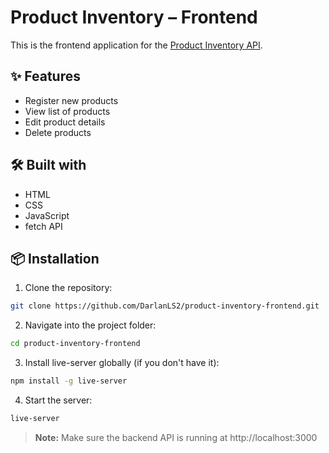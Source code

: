 # Product Inventory – Frontend

This is the frontend application for the [Product Inventory API](https://github.com/DarlanLS2/product-inventory-api).

## ✨ Features
- Register new products
- View list of products
- Edit product details
- Delete products

## 🛠️ Built with
- HTML
- CSS
- JavaScript
- fetch API

## 📦 Installation
1. Clone the repository:  
```bash
git clone https://github.com/DarlanLS2/product-inventory-frontend.git
```
2. Navigate into the project folder:
```bash
cd product-inventory-frontend
```
3. Install live-server globally (if you don't have it):
```bash
npm install -g live-server
```
4. Start the server:
```bash
live-server
```
> **Note:** Make sure the backend API is running at http://localhost:3000
